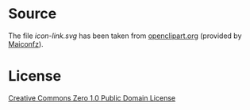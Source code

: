 # Source
The file *icon-link.svg* has been taken from [openclipart.org](https://openclipart.org/detail/244451/link-icon) (provided by [Maiconfz](https://openclipart.org/user-detail/Maiconfz)).

# License
[Creative Commons Zero 1.0 Public Domain License](http://creativecommons.org/publicdomain/zero/1.0/)